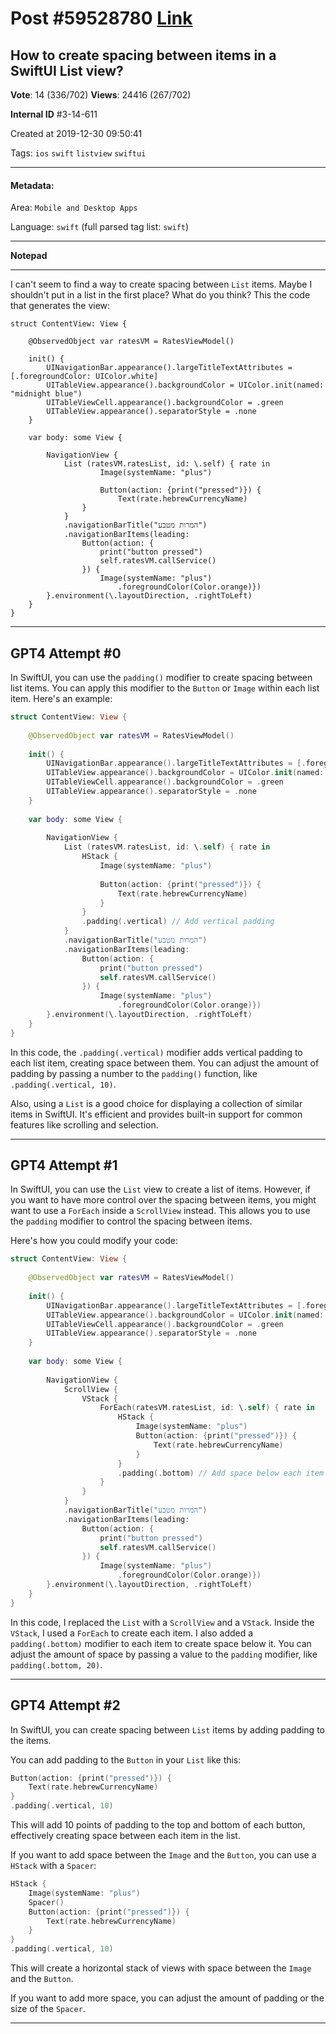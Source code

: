 
# Post \#59528780 [Link](https://stackoverflow.com/questions/59528780/)

## How to create spacing between items in a SwiftUI List view?

**Vote**: 14 (336/702) **Views**: 24416 (267/702) 

**Internal ID** \#3-14-611

Created at 2019-12-30 09:50:41

Tags: `ios` `swift` `listview` `swiftui`

----------

#### Metadata:

Area: `Mobile and Desktop Apps`

Language: `swift` (full parsed tag list: `swift`)

----------

**Notepad**


----------

I can't seem to find a way to create spacing between `List` items.
Maybe I shouldn't put in a list in the first place?
[](https://i.stack.imgur.com/6bLkZ.png)
What do you think?
This the code that generates the view:
```
struct ContentView: View {
    
    @ObservedObject var ratesVM = RatesViewModel()
    
    init() {
        UINavigationBar.appearance().largeTitleTextAttributes = [.foregroundColor: UIColor.white]
        UITableView.appearance().backgroundColor = UIColor.init(named: "midnight blue")
        UITableViewCell.appearance().backgroundColor = .green
        UITableView.appearance().separatorStyle = .none
    }
    
    var body: some View {
        
        NavigationView {
            List (ratesVM.ratesList, id: \.self) { rate in
                    Image(systemName: "plus")
                    
                    Button(action: {print("pressed")}) {
                        Text(rate.hebrewCurrencyName)
                }
            }
            .navigationBarTitle("המרות מטבע")
            .navigationBarItems(leading:
                Button(action: {
                    print("button pressed")
                    self.ratesVM.callService()
                }) {
                    Image(systemName: "plus")
                        .foregroundColor(Color.orange)})
        }.environment(\.layoutDirection, .rightToLeft)
    }
}
```



----------
        
## GPT4 Attempt \#0

In SwiftUI, you can use the `padding()` modifier to create spacing between list items. You can apply this modifier to the `Button` or `Image` within each list item. Here's an example:

```swift
struct ContentView: View {
    
    @ObservedObject var ratesVM = RatesViewModel()
    
    init() {
        UINavigationBar.appearance().largeTitleTextAttributes = [.foregroundColor: UIColor.white]
        UITableView.appearance().backgroundColor = UIColor.init(named: "midnight blue")
        UITableViewCell.appearance().backgroundColor = .green
        UITableView.appearance().separatorStyle = .none
    }
    
    var body: some View {
        
        NavigationView {
            List (ratesVM.ratesList, id: \.self) { rate in
                HStack {
                    Image(systemName: "plus")
                    
                    Button(action: {print("pressed")}) {
                        Text(rate.hebrewCurrencyName)
                    }
                }
                .padding(.vertical) // Add vertical padding
            }
            .navigationBarTitle("המרות מטבע")
            .navigationBarItems(leading:
                Button(action: {
                    print("button pressed")
                    self.ratesVM.callService()
                }) {
                    Image(systemName: "plus")
                        .foregroundColor(Color.orange)})
        }.environment(\.layoutDirection, .rightToLeft)
    }
}
```

In this code, the `.padding(.vertical)` modifier adds vertical padding to each list item, creating space between them. You can adjust the amount of padding by passing a number to the `padding()` function, like `.padding(.vertical, 10)`.

Also, using a `List` is a good choice for displaying a collection of similar items in SwiftUI. It's efficient and provides built-in support for common features like scrolling and selection.

--------

## GPT4 Attempt \#1

In SwiftUI, you can use the `List` view to create a list of items. However, if you want to have more control over the spacing between items, you might want to use a `ForEach` inside a `ScrollView` instead. This allows you to use the `padding` modifier to control the spacing between items.

Here's how you could modify your code:

```swift
struct ContentView: View {
    
    @ObservedObject var ratesVM = RatesViewModel()
    
    init() {
        UINavigationBar.appearance().largeTitleTextAttributes = [.foregroundColor: UIColor.white]
        UITableView.appearance().backgroundColor = UIColor.init(named: "midnight blue")
        UITableViewCell.appearance().backgroundColor = .green
        UITableView.appearance().separatorStyle = .none
    }
    
    var body: some View {
        
        NavigationView {
            ScrollView {
                VStack {
                    ForEach(ratesVM.ratesList, id: \.self) { rate in
                        HStack {
                            Image(systemName: "plus")
                            Button(action: {print("pressed")}) {
                                Text(rate.hebrewCurrencyName)
                            }
                        }
                        .padding(.bottom) // Add space below each item
                    }
                }
            }
            .navigationBarTitle("המרות מטבע")
            .navigationBarItems(leading:
                Button(action: {
                    print("button pressed")
                    self.ratesVM.callService()
                }) {
                    Image(systemName: "plus")
                        .foregroundColor(Color.orange)})
        }.environment(\.layoutDirection, .rightToLeft)
    }
}
```

In this code, I replaced the `List` with a `ScrollView` and a `VStack`. Inside the `VStack`, I used a `ForEach` to create each item. I also added a `padding(.bottom)` modifier to each item to create space below it. You can adjust the amount of space by passing a value to the `padding` modifier, like `padding(.bottom, 20)`.

--------

## GPT4 Attempt \#2

In SwiftUI, you can create spacing between `List` items by adding padding to the items. 

You can add padding to the `Button` in your `List` like this:

```swift
Button(action: {print("pressed")}) {
    Text(rate.hebrewCurrencyName)
}
.padding(.vertical, 10)
```

This will add 10 points of padding to the top and bottom of each button, effectively creating space between each item in the list.

If you want to add space between the `Image` and the `Button`, you can use a `HStack` with a `Spacer`:

```swift
HStack {
    Image(systemName: "plus")
    Spacer()
    Button(action: {print("pressed")}) {
        Text(rate.hebrewCurrencyName)
    }
}
.padding(.vertical, 10)
```

This will create a horizontal stack of views with space between the `Image` and the `Button`.

If you want to add more space, you can adjust the amount of padding or the size of the `Spacer`.

--------
